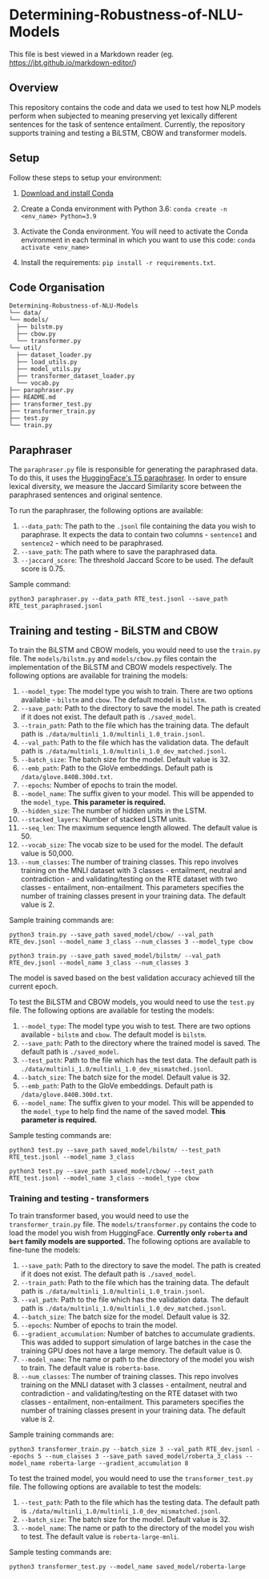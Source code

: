 # Determining-Robustness-of-NLU-Models

This file is best viewed in a Markdown reader (eg. https://jbt.github.io/markdown-editor/)

## Overview

This repository contains the code and data we used to test how NLP models perform when subjected to meaning preserving yet lexically different sentences for the task of sentence entailment. Currently, the repository supports training and testing a BiLSTM, CBOW and transformer models.

## Setup

Follow these steps to setup your environment:

1. [Download and install Conda](http://https://conda.io/projects/conda/en/latest/user-guide/install/index.html "Download and install Conda")

2. Create a Conda environment with Python 3.6: `conda create -n <env_name> Python=3.9`

3. Activate the Conda environment. You will need to activate the Conda environment in each terminal in which you want to use this code: `conda activate <env_name>`

4. Install the requirements: `pip install -r requirements.txt`.


## Code Organisation


```
Determining-Robustness-of-NLU-Models
└── data/
└── models/
  ├── bilstm.py
  ├── cbow.py
  └── transformer.py
└── util/
  ├── dataset_loader.py
  ├── load_utils.py
  ├── model_utils.py
  ├── transformer_dataset_loader.py
  └── vocab.py
├── paraphraser.py
├── README.md
├── transformer_test.py
├── transformer_train.py
├── test.py
└── train.py
```

## Paraphraser

The `paraphraser.py` file is responsible for generating the paraphrased data. To do this, it uses the [HuggingFace's T5 paraphraser](https://huggingface.co/Vamsi/T5_Paraphrase_Paws). In order to ensure lexical diversity, we measure the Jaccard Similarity score between the paraphrased sentences and original sentence.

To run the paraphraser, the following options are available:

1. `--data_path`: The path to the `.jsonl` file containing the data you wish to paraphrase. It expects the data to contain two columns - `sentence1` and `sentence2` - which need to be paraphrased.
2. `--save_path`: The path where to save the paraphrased data.
3. `--jaccard_score`: The threshold Jaccard Score to be used. The default score is 0.75.

Sample command:

`python3 paraphraser.py --data_path RTE_test.jsonl --save_path RTE_test_paraphrased.jsonl`


## Training and testing - BiLSTM and CBOW

To train the BiLSTM and CBOW models, you would need to use the `train.py` file. The `models/bilstm.py` and `models/cbow.py` files contain the implementation of the BiLSTM and CBOW models respectively. The following options are available for training the models:

1. `--model_type`: The model type you wish to train. There are two options available - `bilstm` and `cbow`. The default model is `bilstm`.
2. `--save_path`: Path to the directory to save the model. The path is created if it does not exist. The default path is `./saved_model`.
3. `--train_path`: Path to the file which has the training data. The default path is `./data/multinli_1.0/multinli_1.0_train.jsonl`.
4. `--val_path`: Path to the file which has the validation data. The default path is `./data/multinli_1.0/multinli_1.0_dev_matched.jsonl`.
5. `--batch_size`: The batch size for the model. Default value is 32.
6. `--emb_path`: Path to the GloVe embeddings. Default path is `/data/glove.840B.300d.txt`.
7. `--epochs`: Number of epochs to train the model.
8. `--model_name`: The suffix given to your model. This will be appended to the `model_type`. __This parameter is required.__
9. `--hidden_size`: The number of hidden units in the LSTM.
10. `--stacked_layers`: Number of stacked LSTM units.
11. `--seq_len`: The maximum sequence length allowed. The default value is 50.
12. `--vocab_size`: The vocab size to be used for the model. The default value is 50,000.
13. `--num_classes`: The number of training classes. This repo involves training on the MNLI dataset with 3 classes - entailment, neutral and contradiction -  and validating/testing on the RTE dataset with two classes - entailment, non-entailment. This parameters specifies the number of training classes present in your training data. The default value is 2.

Sample training commands are:

`python3 train.py --save_path saved_model/cbow/ --val_path RTE_dev.jsonl --model_name 3_class --num_classes 3 --model_type cbow`

`python3 train.py --save_path saved_model/bilstm/ --val_path RTE_dev.jsonl --model_name 3_class --num_classes 3`

The model is saved based on the best validation accuracy achieved till the current epoch.

To test the BiLSTM and CBOW models, you would need to use the `test.py` file. The following options are available for testing the models:

1. `--model_type`: The model type you wish to test. There are two options available - `bilstm` and `cbow`. The default model is `bilstm`.
2. `--save_path`: Path to the directory where the trained model is saved. The default path is `./saved_model`.
3. `--test_path`: Path to the file which has the test data. The default path is `./data/multinli_1.0/multinli_1.0_dev_mismatched.jsonl`.
4. `--batch_size`: The batch size for the model. Default value is 32.
5. `--emb_path`: Path to the GloVe embeddings. Default path is `/data/glove.840B.300d.txt`.
6. `--model_name`: The suffix given to your model. This will be appended to the `model_type` to help find the name of the saved model. __This parameter is required.__

Sample testing commands are:

`python3 test.py --save_path saved_model/bilstm/ --test_path RTE_test.jsonl --model_name 3_class`

`python3 test.py --save_path saved_model/cbow/ --test_path RTE_test.jsonl --model_name 3_class --model_type cbow`

### Training and testing - transformers

To train transformer based, you would need to use the `transformer_train.py` file. The `models/transformer.py` contains the code to load the model you wish from HuggingFace. __Currently only `roberta` and `bert` family models are supported.__ The following options are available to fine-tune the models:

1. `--save_path`: Path to the directory to save the model. The path is created if it does not exist. The default path is `./saved_model`.
2. `--train_path`: Path to the file which has the training data. The default path is `./data/multinli_1.0/multinli_1.0_train.jsonl`.
3. `--val_path`: Path to the file which has the validation data. The default path is `./data/multinli_1.0/multinli_1.0_dev_matched.jsonl`.
4. `--batch_size`: The batch size for the model. Default value is 32.
5. `--epochs`: Number of epochs to train the model.
6. `--gradient_accumulation`: Number of batches to accumulate gradients. This was added to support simulation of large batches in the case the training GPU does not have a large memory. The default value is 0.
7. `--model_name`: The name or path to the directory of the model you wish to train. The default value is `roberta-base`.
8. `--num_classes`: The number of training classes. This repo involves training on the MNLI dataset with 3 classes - entailment, neutral and contradiction -  and validating/testing on the RTE dataset with two classes - entailment, non-entailment. This parameters specifies the number of training classes present in your training data. The default value is 2.

Sample training commands are:

`python3 transformer_train.py --batch_size 3 --val_path RTE_dev.jsonl --epochs 5 --num_classes 3 --save_path saved_model/roberta_3_class --model_name roberta-large --gradient_accumulation 8`

To test the trained model, you would need to use the `transformer_test.py` file. The following options are available to test the models:

1. `--test_path`: Path to the file which has the testing data. The default path is `./data/multinli_1.0/multinli_1.0_dev_mismatched.jsonl`.
2. `--batch_size`: The batch size for the model. Default value is 32.
3. `--model_name`: The name or path to the directory of the model you wish to test. The default value is `roberta-large-mnli`.

Sample testing commands are:

`python3 transformer_test.py --model_name saved_model/roberta-large`